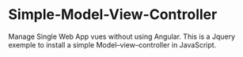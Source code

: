 # Simple-Model-View-Controller
Manage Single Web App vues without using Angular. This is a Jquery exemple to install a simple Model–view–controller in JavaScript.
